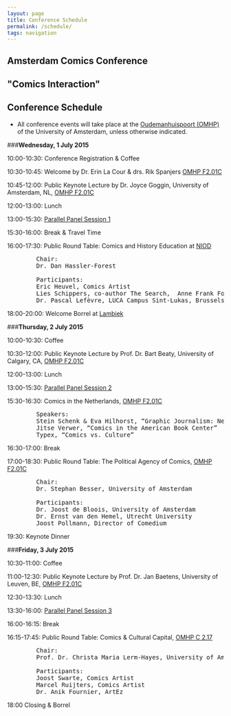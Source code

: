```yaml
---
layout: page
title: Conference Schedule
permalink: /schedule/
tags: navigation
---
```


## Amsterdam Comics Conference

## "Comics Interaction"

## Conference Schedule

* All conference events will take place at the [Oudemanhuispoort (OMHP)](http://www.uva.nl/over-de-uva/de-uva-in-amsterdam/locaties/content/binnenstad/oudemanhuispoort.html) of the University of Amsterdam, unless otherwise indicated.

###__Wednesday, 1 July 2015__
  	
10:00-10:30: Conference Registration & Coffee

10:30-10:45: Welcome by Dr. Erin La Cour & drs. Rik Spanjers [OMHP F2.01C](http://www.uva.nl/over-de-uva/de-uva-in-amsterdam/locaties/content/binnenstad/oudemanhuispoort.html)

10:45-12:00: Public Keynote Lecture by Dr. Joyce Goggin, University of Amsterdam, NL, [OMHP F2.01C](http://www.uva.nl/over-de-uva/de-uva-in-amsterdam/locaties/content/binnenstad/oudemanhuispoort.html)

12:00-13:00: Lunch

13:00-15:30: [Parallel Panel Session 1](/sessions)

15:30-16:00: Break & Travel Time

16:00-17:30: Public Round Table: Comics and History Education at [NIOD](http://www.niod.nl/en/hours-directions)

<pre>
		Chair: 
		Dr. Dan Hassler-Forest

		Participants: 
		Eric Heuvel, Comics Artist  
		Lies Schippers, co-author The Search,  Anne Frank Foundation  
		Dr. Pascal Lefèvre, LUCA Campus Sint-Lukas, Brussels  
</pre>

18:00-20:00: Welcome Borrel at [Lambiek](https://www.lambiek.net)
 


###__Thursday, 2 July 2015__

10:00-10:30: Coffee

10:30-12:00: Public Keynote Lecture by Prof. Dr. Bart Beaty, University of Calgary, CA, [OMHP F2.01C](http://www.uva.nl/over-de-uva/de-uva-in-amsterdam/locaties/content/binnenstad/oudemanhuispoort.html)

12:00-13:00: Lunch

13:00-15:30: [Parallel Panel Session 2](/sessions)

15:30-16:30: Comics in the Netherlands, [OMHP F2.01C](http://www.uva.nl/over-de-uva/de-uva-in-amsterdam/locaties/content/binnenstad/oudemanhuispoort.html)

<pre>
		Speakers:
		Stein Schenk & Eva Hilhorst, “Graphic Journalism: News beyond Words”
		Jitse Verwer, “Comics in the American Book Center”
		Typex, “Comics vs. Culture”
</pre>

16:30-17:00: Break

17:00-18:30: Public Round Table: The Political Agency of Comics, [OMHP F2.01C](http://www.uva.nl/over-de-uva/de-uva-in-amsterdam/locaties/content/binnenstad/oudemanhuispoort.html)

<pre>
		Chair: 
		Dr. Stephan Besser, University of Amsterdam

		Participants: 
		Dr. Joost de Bloois, University of Amsterdam
		Dr. Ernst van den Hemel, Utrecht University
		Joost Pollmann, Director of Comedium      
</pre>

19:30: Keynote Dinner
 

###__Friday, 3 July 2015__

10:30-11:00: Coffee

11:00-12:30: Public Keynote Lecture by Prof. Dr. Jan Baetens, University of Leuven, BE, [OMHP F2.01C](http://www.uva.nl/over-de-uva/de-uva-in-amsterdam/locaties/content/binnenstad/oudemanhuispoort.html)

12:30-13:30: Lunch

13:30-16:00: [Parallel Panel Session 3](/sessions)

16:00-16:15: Break

16:15-17:45: Public Round Table: Comics & Cultural Capital, [OMHP C 2.17](http://www.uva.nl/over-de-uva/de-uva-in-amsterdam/locaties/content/binnenstad/oudemanhuispoort.html)

<pre>
		Chair: 
		Prof. Dr. Christa Maria Lerm-Hayes, University of Amsterdam

		Participants: 
		Joost Swarte, Comics Artist
		Marcel Ruijters, Comics Artist
		Dr. Anik Fournier, ArtEz
</pre>

18:00 		Closing & Borrel